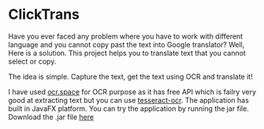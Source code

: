 # ClickTrans 

Have you ever faced any problem where you have to work with different language and you cannot copy past the text into Google translator?
Well, Here is a solution. This project helps you to translate text that you cannot select or copy.

The idea is simple. Capture the text, get the text using OCR and translate it!

I have used <a href="https://ocr.space/ocrapi">ocr.space</a> for OCR purpose as it has free API which is failry very good at extracting text but you can use  <a href="https://github.com/tesseract-ocr/">tesseract-ocr</a>. 
The application has built in JavaFX platform. You can try the application by running the jar file. Download the .jar file <a href="https://github.com/tuski/ClickTrans/raw/master/bin/ClickTrans-1.0.jar">here</a>
